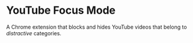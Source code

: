 # YouTube Focus Mode

A Chrome extension that blocks and hides YouTube videos that belong to *distractive* categories. 
